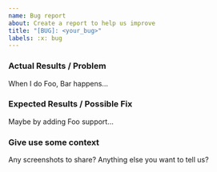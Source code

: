 ```yaml
---
name: Bug report
about: Create a report to help us improve
title: "[BUG]: <your_bug>"
labels: :x: bug
---
```


<!-- Before submitting an issue, please read https://github.com/simplifylabs/remark/blob/main/CONTRIBUTING.md -->

### Actual Results / Problem

When I do Foo, Bar happens...

### Expected Results / Possible Fix

Maybe by adding Foo support...

### Give use some context

Any screenshots to share?
Anything else you want to tell us?

